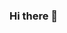 ### Hi there 👋

<!--
**xavierhoskins/xavierhoskins** is a ✨ _special_ ✨ repository because its `README.md` (this file) appears on your GitHub profile.


I'm a dynamic software engineer skilled at developing complex solutions, possessing strong creative thinking skills, high energy and integrity. I am dedicated to constantly improving tools and infrastructure to maximize productivity, minimize system downtime, and quickly respond to the changing needs of the business. I am very passionate about coding and making a difference in peoples' lives. 
